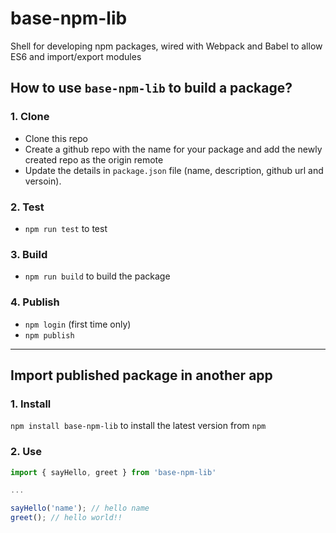 # base-npm-lib

Shell for developing npm packages, wired with Webpack and Babel to allow ES6 and import/export modules

## How to use `base-npm-lib` to build a package?

### 1. Clone

* Clone this repo
* Create a github repo with the name for your package and add the newly created repo as the origin remote
* Update the details in `package.json` file (name, description, github url and versoin).

### 2. Test

* `npm run test` to test

### 3. Build

* `npm run build` to build the package

### 4. Publish

* `npm login` (first time only)
* `npm publish`

---

## Import published package in another app

### 1. Install

`npm install base-npm-lib` to install the latest version from `npm` 

### 2. Use

```javascript
import { sayHello, greet } from 'base-npm-lib'

...

sayHello('name'); // hello name
greet(); // hello world!!

```